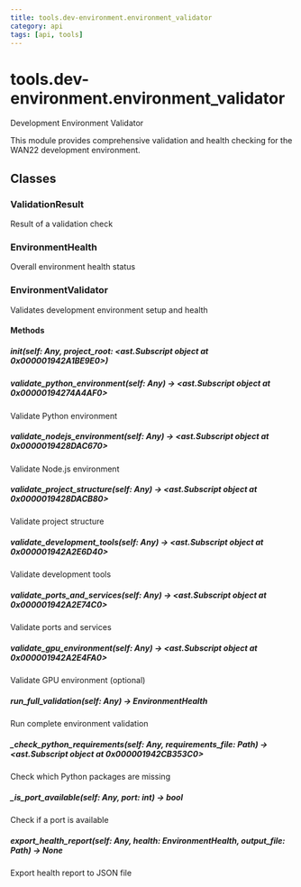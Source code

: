 ```yaml
---
title: tools.dev-environment.environment_validator
category: api
tags: [api, tools]
---
```


# tools.dev-environment.environment_validator

Development Environment Validator

This module provides comprehensive validation and health checking
for the WAN22 development environment.

## Classes

### ValidationResult

Result of a validation check

### EnvironmentHealth

Overall environment health status

### EnvironmentValidator

Validates development environment setup and health

#### Methods

##### __init__(self: Any, project_root: <ast.Subscript object at 0x000001942A1BE9E0>)



##### validate_python_environment(self: Any) -> <ast.Subscript object at 0x00000194274A4AF0>

Validate Python environment

##### validate_nodejs_environment(self: Any) -> <ast.Subscript object at 0x0000019428DAC670>

Validate Node.js environment

##### validate_project_structure(self: Any) -> <ast.Subscript object at 0x0000019428DACB80>

Validate project structure

##### validate_development_tools(self: Any) -> <ast.Subscript object at 0x000001942A2E6D40>

Validate development tools

##### validate_ports_and_services(self: Any) -> <ast.Subscript object at 0x000001942A2E74C0>

Validate ports and services

##### validate_gpu_environment(self: Any) -> <ast.Subscript object at 0x000001942A2E4FA0>

Validate GPU environment (optional)

##### run_full_validation(self: Any) -> EnvironmentHealth

Run complete environment validation

##### _check_python_requirements(self: Any, requirements_file: Path) -> <ast.Subscript object at 0x000001942CB353C0>

Check which Python packages are missing

##### _is_port_available(self: Any, port: int) -> bool

Check if a port is available

##### export_health_report(self: Any, health: EnvironmentHealth, output_file: Path) -> None

Export health report to JSON file

